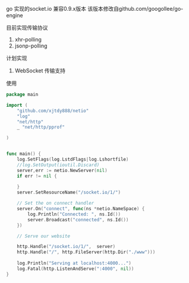 go 实现的socket.io 兼容0.9.x版本
该版本修改自github.com/googollee/go-engine

目前实现传输协议
1. xhr-polling
2. jsonp-polling

计划实现
1. WebSocket 传输支持

使用
```go
package main

import (
	"github.com/xjtdy888/netio"
	"log"
	"net/http"
	_ "net/http/pprof"

)


func main() {
	log.SetFlags(log.LstdFlags|log.Lshortfile)
	//log.SetOutput(ioutil.Discard)
	server,err := netio.NewServer(nil)
	if err != nil {
		
	}
	server.SetResourceName("/socket.io/1/")

	// Set the on connect handler
	server.On("connect", func(ns *netio.NameSpace) {
		log.Println("Connected: ", ns.Id())
		server.Broadcast("connected", ns.Id())
	})

	// Serve our website

	http.Handle("/socket.io/1/",  server)
	http.Handle("/", http.FileServer(http.Dir("./www")))
	
	log.Println("Serving at localhost:4000...")
	log.Fatal(http.ListenAndServe(":4000", nil))
}

```